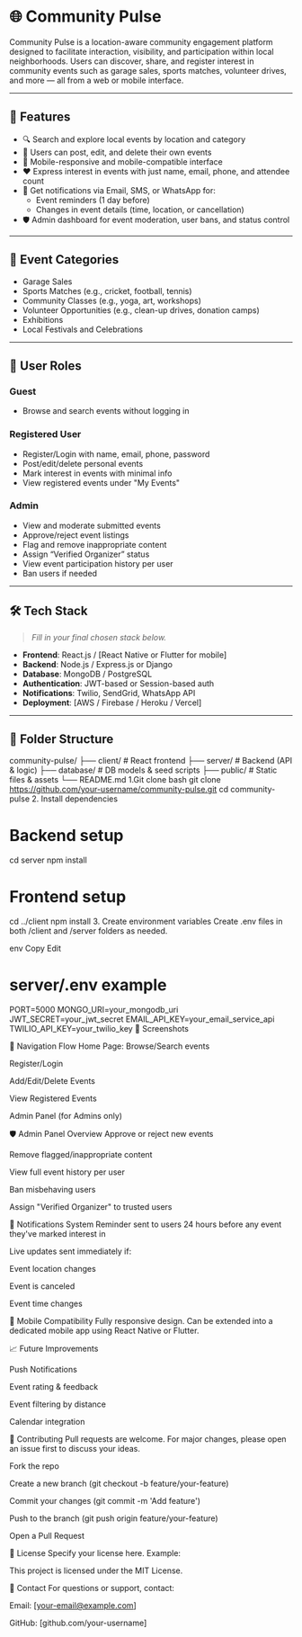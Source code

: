 # 🌐 Community Pulse

Community Pulse is a location-aware community engagement platform designed to facilitate interaction, visibility, and participation within local neighborhoods. Users can discover, share, and register interest in community events such as garage sales, sports matches, volunteer drives, and more — all from a web or mobile interface.

---

## 🚀 Features

- 🔍 Search and explore local events by location and category
- 📝 Users can post, edit, and delete their own events
- 📱 Mobile-responsive and mobile-compatible interface
- ❤️ Express interest in events with just name, email, phone, and attendee count
- 🔔 Get notifications via Email, SMS, or WhatsApp for:
  - Event reminders (1 day before)
  - Changes in event details (time, location, or cancellation)
- 🛡️ Admin dashboard for event moderation, user bans, and status control

---

## 🎯 Event Categories

- Garage Sales
- Sports Matches (e.g., cricket, football, tennis)
- Community Classes (e.g., yoga, art, workshops)
- Volunteer Opportunities (e.g., clean-up drives, donation camps)
- Exhibitions
- Local Festivals and Celebrations

---

## 👤 User Roles

### Guest
- Browse and search events without logging in

### Registered User
- Register/Login with name, email, phone, password
- Post/edit/delete personal events
- Mark interest in events with minimal info
- View registered events under "My Events"

### Admin
- View and moderate submitted events
- Approve/reject event listings
- Flag and remove inappropriate content
- Assign “Verified Organizer” status
- View event participation history per user
- Ban users if needed

---

## 🛠️ Tech Stack

> _Fill in your final chosen stack below._

- **Frontend**: React.js / [React Native or Flutter for mobile]
- **Backend**: Node.js / Express.js or Django
- **Database**: MongoDB / PostgreSQL
- **Authentication**: JWT-based or Session-based auth
- **Notifications**: Twilio, SendGrid, WhatsApp API
- **Deployment**: [AWS / Firebase / Heroku / Vercel]

---

## 📂 Folder Structure

community-pulse/
├── client/ # React frontend
├── server/ # Backend (API & logic)
├── database/ # DB models & seed scripts
├── public/ # Static files & assets
└── README.md
1.Git clone
bash
git clone https://github.com/your-username/community-pulse.git
cd community-pulse
2. Install dependencies

# Backend setup
cd server
npm install

# Frontend setup
cd ../client
npm install
3. Create environment variables
Create .env files in both /client and /server folders as needed.

env
Copy
Edit
# server/.env example
PORT=5000
MONGO_URI=your_mongodb_uri
JWT_SECRET=your_jwt_secret
EMAIL_API_KEY=your_email_service_api
TWILIO_API_KEY=your_twilio_key
📸 Screenshots


🧭 Navigation Flow
Home Page: Browse/Search events

Register/Login

Add/Edit/Delete Events

View Registered Events

Admin Panel (for Admins only)

🛡️ Admin Panel Overview
Approve or reject new events

Remove flagged/inappropriate content

View full event history per user

Ban misbehaving users

Assign "Verified Organizer" to trusted users

📅 Notifications System
Reminder sent to users 24 hours before any event they've marked interest in

Live updates sent immediately if:

Event location changes

Event is canceled

Event time changes

📱 Mobile Compatibility
Fully responsive design. Can be extended into a dedicated mobile app using React Native or Flutter.

📈 Future Improvements


 Push Notifications

 Event rating & feedback

 Event filtering by distance

 Calendar integration

🤝 Contributing
Pull requests are welcome. For major changes, please open an issue first to discuss your ideas.

Fork the repo

Create a new branch (git checkout -b feature/your-feature)

Commit your changes (git commit -m 'Add feature')

Push to the branch (git push origin feature/your-feature)

Open a Pull Request

📃 License
Specify your license here. Example:

This project is licensed under the MIT License.

🙋 Contact
For questions or support, contact:

Email: [your-email@example.com]

GitHub: [github.com/your-username]

